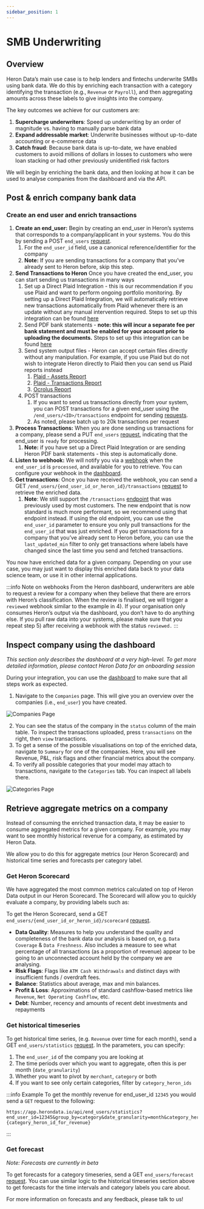 ```yaml
---
sidebar_position: 1
---
```


# SMB Underwriting

## Overview

Heron Data’s main use case is to help lenders and fintechs underwrite SMBs using bank data. We do this by enriching each transaction with a category identifying the transaction (e.g., `Revenue` or `Payroll`), and then aggregating amounts across these labels to give insights into the company.

The key outcomes we achieve for our customers are:

1. **Supercharge underwriters**: Speed up underwriting by an order of magnitude vs. having to manually parse bank data
2. **Expand addressable market**: Underwrite businesses without up-to-date accounting or e-commerce data
3. **Catch fraud**: Because bank data is up-to-date, we have enabled customers to avoid millions of dollars in losses to customers who were loan stacking or had other previously unidentified risk factors

We will begin by enriching the bank data, and then looking at how it can be used to analyse companies from the dashboard and via the API.

## Post & enrich company bank data

### Create an end user and enrich transactions

1. **Create an end_user:** Begin by creating an end_user in Heron’s systems that corresponds to a company/applicant in your systems. You do this by sending a POST `end_users` [request](https://docs.herondata.io/api#tag/EndUsers/paths/~1api~1end_users/post).
   1. For the `end_user_id` field, use a canonical reference/identifier for the company
   2. **Note:** If you are sending transactions for a company that you’ve already sent to Heron before, skip this step.
2. **Send Transactions to Heron** Once you have created the end_user, you can start sending us transactions in many ways
   1. Set up a Direct Plaid Integration - this is our recommendation if you use Plaid and want to perform ongoing portfolio monitoring. By setting up a Direct Plaid Integration, we will automatically retrieve new transactions automatically from Plaid whenever there is an update without any manual intervention required. Steps to set up this integration can be found [here](https://docs.herondata.io/integrations/plaid)
   2. Send PDF bank statements - **note: this will incur a separate fee per bank statement and must be enabled for your account prior to uploading the documents.** Steps to set up this integration can be found [here](https://docs.herondata.io/integrations/pdf)
   3. Send system output files - Heron can accept certain files directly without any manipulation. For example, if you use Plaid but do not wish to integrate Heron directly to Plaid then you can send us Plaid reports instead
      1. [Plaid - Assets Report](https://docs.herondata.io/api#tag/EndUserIntegrations/paths/~1api~1end_users~1{end_user_id_or_heron_id}~1plaid~1assets/post)
      2. [Plaid - Transactions Report](https://docs.herondata.io/api#tag/EndUserIntegrations/paths/~1api~1end_users~1{end_user_id_or_heron_id}~1plaid~1transactions/post)
      3. [Ocrolus Report](https://docs.herondata.io/api#tag/EndUserIntegrations/paths/~1api~1end_users~1{end_user_id_or_heron_id}~1ocrolus/post)
   4. POST transactions
      1. If you want to send us transactions directly from your system, you can POST transactions for a given end_user using the `/end_users/<ID>/transactions` endpoint for sending [requests](https://docs.herondata.io/api#tag/Transactions/paths/~1api~1end_users~1%7Bend_user_id_or_heron_id%7D~1transactions/post).
      2. As noted, please batch up to 20k transactions per request
3. **Process Transactions:** When you are done sending us transactions for a company, please send a PUT `end_users` [request](https://docs.herondata.io/api#tag/EndUsers/paths/~1api~1end_users/put), indicating that the end_user is `ready` for processing.
   1. **Note:** if you have set up a Direct Plaid Integration or are sending Heron PDF bank statements - this step is automatically done.
4. **Listen to webhook:** We will notify you via a [webhook](/webhooks) when the `end_user_id` is `processed`, and available for you to retrieve. You can configure your webhook in the [dashboard](https://dashboard.herondata.io/).
5. **Get transactions**: Once you have received the webhook, you can send a GET `/end_users/{end_user_id_or_heron_id}/transactions` [request](https://docs.herondata.io/api#tag/Transactions/paths/~1api~1end_users~1{end_user_id_or_heron_id}~1transactions/get) to retrieve the enriched data.
   1. **Note**: We still support the `/transactions` [endpoint](https://docs.herondata.io/api#tag/Transactions/paths/~1api~1transactions/get) that was previously used by most customers. The new endpoint that is now standard is much more performant, so we recommend using that endpoint instead. If using the old endpoint, you can use the `end_user_id` parameter to ensure you only pull transactions for the `end_user_id` that was just enriched. If you get transactions for a company that you’ve already sent to Heron before, you can use the `last_updated_min` filter to only get transactions where labels have changed since the last time you send and fetched transactions.

You now have enriched data for a given company. Depending on your use case, you may just want to display this enriched data back to your data science team, or use it in other internal applications.

:::info Note on webhooks
From the Heron dashboard, underwriters are able to request a review for a
company when they believe that there are errors with Heron’s classification.
When the review is finalised, we will trigger a `reviewed` webhook similar to
the example in 4). If your organisation only consumes Heron’s output via the
dashboard, you don’t have to do anything else. If you pull raw data into your
systems, please make sure that you repeat step 5) after receiving a webhook
with the status `reviewed.`
:::

## Inspect company using the dashboard

_This section only describes the dashboard at a very high-level. To get more detailed information, please contact Heron Data for an onboarding session_

During your integration, you can use the [dashboard](https://dashboard.herondata.io/) to make sure that all steps work as expected.

1. Navigate to the `Companies` page. This will give you an overview over the companies (i.e., `end_user`) you have created.

![Companies Page](/img/dashboard_companies_page.png)

2. You can see the status of the company in the `status` column of the main table. To inspect the transactions uploaded, press `transactions` on the right, then `view` transactions.
3. To get a sense of the possible visualisations on top of the enriched data, navigate to `Summary` for one of the companies. Here, you will see Revenue, P&L, risk flags and other financial metrics about the company.
4. To verify all possible categories that your model may attach to transactions, navigate to the `Categories` tab. You can inspect all labels there.

![Categories Page](/img/dashboard_categories_page.png)

## Retrieve aggregate metrics on a company

Instead of consuming the enriched transaction data, it may be easier to consume aggregated metrics for a given company. For example, you may want to see monthly historical revenue for a company, as estimated by Heron Data.

We allow you to do this for aggregate metrics (our Heron Scorecard) and historical time series and forecasts per category label.

### Get Heron Scorecard

We have aggregated the most common metrics calculated on top of Heron Data output in our Heron Scorecard. The Scorecard will allow you to quickly evaluate a company, by providing labels such as:

To get the Heron Scorecard, send a GET `end_users/{end_user_id_or_heron_id}/scorecard` [request](https://docs.herondata.io/api#tag/EndUsers/paths/~1api~1end_users~1{end_user_id_or_heron_id}~1scorecard/get).

- **Data Quality**: Measures to help you understand the quality and completeness of the bank data our analysis is based on, e.g. `Data Coverage` & `Data Freshness`. Also includes a measure to see what percentage of all transactions (as a proportion of revenue) appear to be going to an unconnected account held by the company we are analysing.
- **Risk Flags**: Flags like `ATM Cash Withdrawals` and distinct days with insufficient funds / overdraft fees.
- **Balance**: Statistics about average, max and min balances.
- **Profit & Loss**: Approximations of standard cashflow-based metrics like `Revenue`, `Net Operating Cashflow`, etc.
- **Debt**: Number, recency and amounts of recent debt investments and repayments

### Get historical timeseries

To get historical time series, (e.g. `Revenue` over time for each month), send a GET `end_users/statistics` [request](https://docs.herondata.io/api#tag/EndUsers/paths/~1api~1end_users~1statistics/get). In the parameters, you can specify:

1. The `end_user_id` of the company you are looking at
2. The time periods over which you want to aggregate, often this is per month (`date_granularity`)
3. Whether you want to pivot by `merchant`, `category` or both
4. If you want to see only certain categories, filter by `category_heron_ids`

:::info Example
To get the monthly revenue for end_user_id `12345` you would send a `GET` request to the following:

```
https://app.herondata.io/api/end_users/statistics?end_user_id=12345&group_by=category&date_granularity=month&category_heron_ids={category_heron_id_for_revenue}
```

:::

### Get forecast

_Note: Forecasts are currently in beta_

To get forecasts for a category timeseries, send a GET `end_users/forecast` [request](https://docs.herondata.io/api#tag/EndUsers/paths/~1api~1end_users~1forecast/get). You can use similar logic to the historical timeseries section above to get forecasts for the time intervals and category labels you care about.

For more information on forecasts and any feedback, please talk to us!
